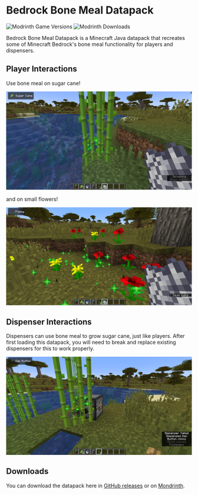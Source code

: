 # Bedrock Bone Meal Datapack

![Modrinth Game Versions](https://img.shields.io/modrinth/game-versions/lrTKvLFZ?logo=modrinth&style=for-the-badge) ![Modrinth Downloads](https://img.shields.io/modrinth/dt/lrTKvLFZ?color=blue&logo=modrinth&style=for-the-badge)

Bedrock Bone Meal Datapack is a Minecraft Java datapack that recreates some of Minecraft Bedrock's bone meal functionality for players and dispensers.

## Player Interactions

Use bone meal on sugar cane!

![A screenshot of Minecraft Java. The player is holding bone meal in their right hand and standing in front of a 3 high block of sugar cane. The player just used the bone meal to grow the sugar cane.](/docs/images/bone_meal_on_sugar_cane.png)

and on small flowers!

![A screenshot of Minecraft Java. The player is holding bone meal in their right hand and standing in front of a few red and yellow small flowers. The player just used the bone meal to grow more small flowers.](/docs/images/bone_meal_on_small_flowers.png)

## Dispenser Interactions

Dispensers can use bone meal to grow sugar cane, just like players. After first loading this datapack, you will need to break and replace existing dispensers for this to work properly.

![A screenshot of Minecraft Java. The player is pressing a button attached to a dispenser. The dispenser has a 3 block high sugar cane in front of it. The sugar cane has just been grown by the dispenser.](/docs/images/dispenser_using_bone_meal_on_sugar_cane.png)

## Downloads

You can download the datapack here in [GitHub releases](https://github.com/Nincodedo/mc-java-bedrock-bone-meal-datapack/releases/latest) or on [Mondrinth](https://modrinth.com/datapack/bedrock-bone-meal).
